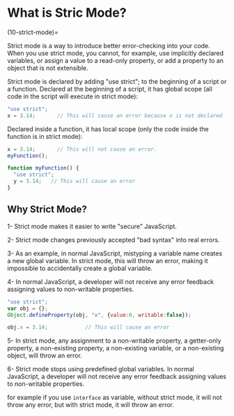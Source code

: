 # What is Stric Mode?
(10-strict-mode)=

Strict mode is a way to introduce better error-checking into your code. When you use strict mode, you cannot, for example, use implicitly declared variables, or assign a value to a read-only property, or add a property to an object that is not extensible.

Strict mode is declared by adding "use strict"; to the beginning of a script or a function. Declared at the beginning of a script, it has global scope (all code in the script will execute in strict mode):

```js
"use strict";
x = 3.14;       // This will cause an error because x is not declared
```

Declared inside a function, it has local scope (only the code inside the function is in strict mode):

```js
x = 3.14;       // This will not cause an error.
myFunction();

function myFunction() {
  "use strict";
  y = 3.14;   // This will cause an error
}
```

## Why Strict Mode?

1- Strict mode makes it easier to write "secure" JavaScript.

2- Strict mode changes previously accepted "bad syntax" into real errors.

3- As an example, in normal JavaScript, mistyping a variable name creates a new global variable. In strict mode, this will throw an error, making it impossible to accidentally create a global variable.

4- In normal JavaScript, a developer will not receive any error feedback assigning values to non-writable properties.

```js
"use strict";
var obj = {};
Object.defineProperty(obj, "x", {value:0, writable:false});

obj.x = 3.14;            // This will cause an error
```

5- In strict mode, any assignment to a non-writable property, a getter-only property, a non-existing property, a non-existing variable, or a non-existing object, will throw an error.

6- Strict mode stops using predefined global variables. In normal JavaScript, a developer will not receive any error feedback assigning values to non-writable properties.

for example if you use `interface` as variable, without strict mode, it will not throw any error, but with strict mode, it will throw an error.


